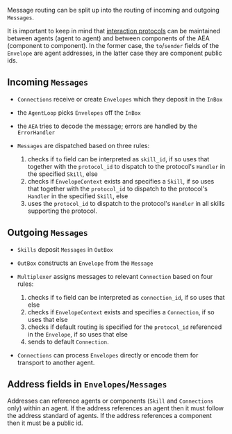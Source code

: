 
Message routing can be split up into the routing of incoming and outgoing `Messages`.

It is important to keep in mind that <a href="../interaction-protocol">interaction protocols</a> can be maintained between agents (agent to agent) and between components of the AEA (component to component). In the former case, the `to`/`sender` fields of the `Envelope` are agent addresses, in the latter case they are component public ids.

## Incoming `Messages`

- `Connections` receive or create `Envelopes` which they deposit in the `InBox`
- the `AgentLoop` picks `Envelopes` off the `InBox`
- the `AEA` tries to decode the message; errors are handled by the `ErrorHandler`
- `Messages` are dispatched based on three rules:

	1. checks if `to` field can be interpreted as `skill_id`, if so uses that together with the `protocol_id` to dispatch to the protocol's `Handler` in the specified `Skill`, else
	2. checks if `EnvelopeContext` exists and specifies a `Skill`, if so uses that together with the `protocol_id` to dispatch to the protocol's `Handler` in the specified `Skill`, else
	3. uses the `protocol_id` to dispatch to the protocol's `Handler` in all skills supporting the protocol.

## Outgoing `Messages`

- `Skills` deposit `Messages` in `OutBox`
- `OutBox` constructs an `Envelope` from the `Message`
- `Multiplexer` assigns messages to relevant `Connection` based on four rules:

	1. checks if `to` field can be interpreted as `connection_id`, if so uses that else
	2. checks if `EnvelopeContext` exists and specifies a `Connection`, if so uses that else
	3. checks if default routing is specified for the `protocol_id` referenced in the `Envelope`, if so uses that else
	4. sends to default `Connection`.

- `Connections` can process `Envelopes` directly or encode them for transport to another agent.

## Address fields in `Envelopes`/`Messages`

Addresses can reference agents or components (`Skill` and `Connections` only) within an agent. If the address references an agent then it must follow the address standard of agents. If the address references a component then it must be a public id.
